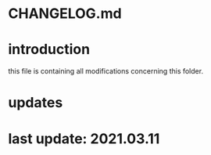 
# CHANGELOG.md

# introduction

this file is containing all modifications concerning this folder.

# updates 

# last update: 2021.03.11

